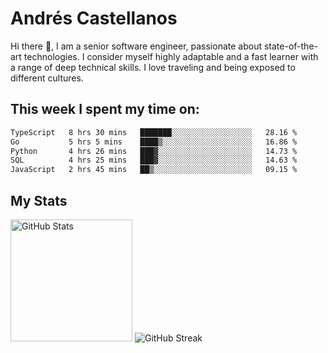 # Andrés Castellanos

Hi there 👋, I am a senior software engineer, passionate about state-of-the-art technologies. I consider myself highly adaptable and a fast learner with a range of deep technical skills. I love traveling and being exposed to different cultures.

## This week I spent my time on:

<!--START_SECTION:waka-->

```txt
TypeScript   8 hrs 30 mins   ███████░░░░░░░░░░░░░░░░░░   28.16 %
Go           5 hrs 5 mins    ████▒░░░░░░░░░░░░░░░░░░░░   16.86 %
Python       4 hrs 26 mins   ███▓░░░░░░░░░░░░░░░░░░░░░   14.73 %
SQL          4 hrs 25 mins   ███▓░░░░░░░░░░░░░░░░░░░░░   14.63 %
JavaScript   2 hrs 45 mins   ██▒░░░░░░░░░░░░░░░░░░░░░░   09.15 %
```

<!--END_SECTION:waka-->

## My Stats

<img height="195" src="https://github-readme-stats.vercel.app/api?username=andrescv&show_icons=true&theme=onedark&hide_border=true&card_width=495" alt="GitHub Stats" />

<img src="https://streak-stats.demolab.com?user=andrescv&theme=one-dark-pro&hide_border=true" alt="GitHub Streak" />
